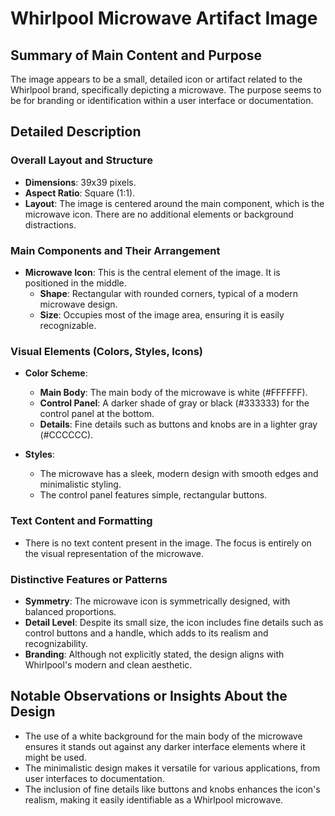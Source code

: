 # Whirlpool Microwave Artifact Image

## Summary of Main Content and Purpose
The image appears to be a small, detailed icon or artifact related to the Whirlpool brand, specifically depicting a microwave. The purpose seems to be for branding or identification within a user interface or documentation.

## Detailed Description

### Overall Layout and Structure
- **Dimensions**: 39x39 pixels.
- **Aspect Ratio**: Square (1:1).
- **Layout**: The image is centered around the main component, which is the microwave icon. There are no additional elements or background distractions.

### Main Components and Their Arrangement
- **Microwave Icon**: This is the central element of the image. It is positioned in the middle.
  - **Shape**: Rectangular with rounded corners, typical of a modern microwave design.
  - **Size**: Occupies most of the image area, ensuring it is easily recognizable.

### Visual Elements (Colors, Styles, Icons)
- **Color Scheme**:
  - **Main Body**: The main body of the microwave is white (#FFFFFF).
  - **Control Panel**: A darker shade of gray or black (#333333) for the control panel at the bottom.
  - **Details**: Fine details such as buttons and knobs are in a lighter gray (#CCCCCC).

- **Styles**:
  - The microwave has a sleek, modern design with smooth edges and minimalistic styling.
  - The control panel features simple, rectangular buttons.

### Text Content and Formatting
- There is no text content present in the image. The focus is entirely on the visual representation of the microwave.

### Distinctive Features or Patterns
- **Symmetry**: The microwave icon is symmetrically designed, with balanced proportions.
- **Detail Level**: Despite its small size, the icon includes fine details such as control buttons and a handle, which adds to its realism and recognizability.
- **Branding**: Although not explicitly stated, the design aligns with Whirlpool's modern and clean aesthetic.

## Notable Observations or Insights About the Design
- The use of a white background for the main body of the microwave ensures it stands out against any darker interface elements where it might be used.
- The minimalistic design makes it versatile for various applications, from user interfaces to documentation.
- The inclusion of fine details like buttons and knobs enhances the icon's realism, making it easily identifiable as a Whirlpool microwave.